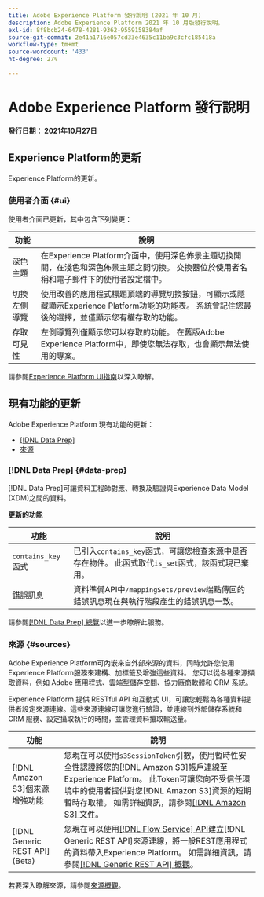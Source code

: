 ```yaml
---
title: Adobe Experience Platform 發行說明 (2021 年 10 月)
description: Adobe Experience Platform 2021 年 10 月版發行說明。
exl-id: 8f8bcb24-6478-4281-9362-9559158384af
source-git-commit: 2e41a1716e057cd33e4635c11ba9c3cfc185418a
workflow-type: tm+mt
source-wordcount: '433'
ht-degree: 27%

---
```


# Adobe Experience Platform 發行說明

**發行日期： 2021年10月27日**

## Experience Platform的更新

Experience Platform的更新。

### 使用者介面 {#ui}

使用者介面已更新，其中包含下列變更：

| 功能 | 說明 |
| --- | --- |
| 深色主題 | 在Experience Platform介面中，使用深色佈景主題切換開關，在淺色和深色佈景主題之間切換。 交換器位於使用者名稱和電子郵件下的使用者設定檔中。 |
| 切換左側導覽 | 使用改善的應用程式標題頂端的導覽切換按鈕，可顯示或隱藏顯示Experience Platform功能的功能表。 系統會記住您最後的選擇，並僅顯示您有權存取的功能。 |
| 存取可見性 | 左側導覽列僅顯示您可以存取的功能。 在舊版Adobe Experience Platform中，即使您無法存取，也會顯示無法使用的專案。 |

請參閱[Experience Platform UI指南](../../landing/ui-guide.md)以深入瞭解。

## 現有功能的更新

Adobe Experience Platform 現有功能的更新：

- [[!DNL Data Prep]](#data-prep)
- [來源](#sources)

### [!DNL Data Prep] {#data-prep}

[!DNL Data Prep]可讓資料工程師對應、轉換及驗證與Experience Data Model (XDM)之間的資料。

**更新的功能**

| 功能 | 說明 |
| --- | --- |
| `contains_key`函式 | 已引入`contains_key`函式，可讓您檢查來源中是否存在物件。 此函式取代`is_set`函式，該函式現已棄用。 |
| 錯誤訊息 | 資料準備API中`/mappingSets/preview`端點傳回的錯誤訊息現在與執行階段產生的錯誤訊息一致。 |

請參閱[[!DNL Data Prep] 總覽](../../data-prep/home.md)以進一步瞭解此服務。

### 來源 {#sources}

Adobe Experience Platform可內嵌來自外部來源的資料，同時允許您使用Experience Platform服務來建構、加標籤及增強這些資料。 您可以從各種來源擷取資料，例如 Adob&#x200B;&#x200B;e 應用程式、雲端型儲存空間、協力廠商軟體和 CRM 系統。

Experience Platform 提供 RESTful API 和互動式 UI，可讓您輕鬆為各種資料提供者設定來源連線。這些來源連線可讓您進行驗證，並連線到外部儲存系統和 CRM 服務、設定攝取執行的時間，並管理資料攝取輸送量。

| 功能 | 說明 |
| --- | --- |
| [!DNL Amazon S3]個來源增強功能 | 您現在可以使用`s3SessionToken`引數，使用暫時性安全性認證將您的[!DNL Amazon S3]帳戶連線至Experience Platform。 此Token可讓您向不受信任環境中的使用者提供對您[!DNL Amazon S3]資源的短期暫時存取權。 如需詳細資訊，請參閱[[!DNL Amazon S3] 文件](../../sources/connectors/cloud-storage/s3.md#prerequisites)。 |
| [!DNL Generic REST API] (Beta) | 您現在可以使用[[!DNL Flow Service] API](../../sources/tutorials/api/create/protocols/generic-rest.md)建立[!DNL Generic REST API]來源連線，將一般REST應用程式的資料帶入Experience Platform。 如需詳細資訊，請參閱[[!DNL Generic REST API] 概觀](../../sources/connectors/protocols/generic-rest.md)。 |

若要深入瞭解來源，請參閱[來源概觀](../../sources/home.md)。
